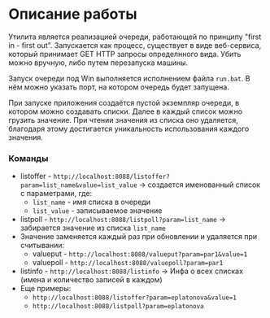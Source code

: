 # Описание работы
Утилита является реализацией очереди, работающей по принципу "first in - first out". Запускается как процесс, существует в виде веб-сервиса, который принимает GET HTTP запросы определнного вида. Убить можно вручную, либо путем перезапуска машины.

Запуск очереди под Win выполняется исполнением файла `run.bat`. В нём можно указать порт, на котором очередь будет запущена.

При запуске приложения создаётся пустой экземпляр очереди, в котором можно создавать списки. Далее в каждый список можно грузить значение. При чтении значения из списка оно удаляется, благодаря этому достигается уникальность использования каждого значения.

### Команды
- listoffer - `http://localhost:8088/listoffer?param=list_name&value=list_value` -> создается именованный список с параметрами, где:
  - `list_name` - имя списка в очереди
  - `list_value` - записываемое значение
- listpoll - `http://localhost:8088/listpoll?param=list_name` -> забирается значение из списка `list_name`
- Значение заменяется каждый раз при обновлении и удаляется при считывании:
  - valueput - `http://localhost:8088/valueput?param=par1&value=1`
  - valuepoll - `http://localhost:8088/valuepoll?param=par1`
- listinfo - `http://localhost:8088/listinfo` -> Инфа о всех списках (имена и количество записей в каждом)
- Еще примеры:
  - `http://localhost:8088/listoffer?param=eplatonova&value=1`
  - `http://localhost:8088/listpoll?param=eplatonova`
